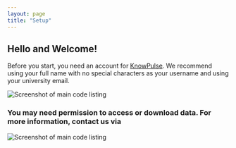 ```yaml
---
layout: page
title: "Setup"
---
```


## Hello and Welcome! 

Before you start, you need an account for [KnowPulse](https://knowpulse.usask.ca). We recommend using your full name with no special characters as your username and using your university email.

![Screenshot of main code listing](fig/Searching-for-a-germplasm-9.png)

### You may need permission to access or download data. For more information, contact us via

![Screenshot of main code listing](fig/Searching-for-a-germplasm-8.png)

